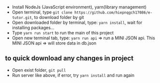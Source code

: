 
* Install NodeJs (JavaScript environment), yarn(library management)
* Open terminal, type ```git clone https://github.com/hiepnqgch17086/e-tutor.git```, to download folder by git
* Open downloaded folder by terminal, type: `yarn install`, wait for installing packages...
* Type `yarn run start` to run the main of this project
* Open new terminal tab, type: `yarn run api` => run a MINI JSON api. This MINI JSON api => will store data in db.json
## to quick download any changes in project
* Open exist folder, ```git pull```
* Run server like above, if error, try ```yarn install``` and run again

